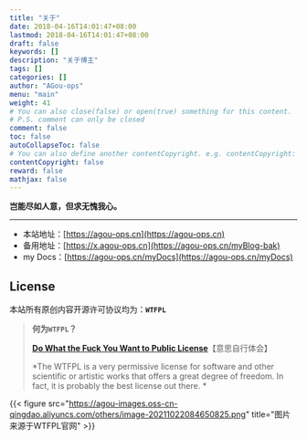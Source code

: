 ```yaml
---
title: "关于"
date: 2018-04-16T14:01:47+08:00
lastmod: 2018-04-16T14:01:47+08:00
draft: false
keywords: []
description: "关于博主"
tags: []
categories: []
author: "AGou-ops"
menu: "main"
weight: 41
# You can also close(false) or open(true) something for this content.
# P.S. comment can only be closed
comment: false
toc: false
autoCollapseToc: false
# You can also define another contentCopyright. e.g. contentCopyright: "This is another copyright."
contentCopyright: false
reward: false
mathjax: false
---
```


**岂能尽如人意，但求无愧我心。**

---

* 本站地址：[https://agou-ops.cn](https://agou-ops.cn)  
* 备用地址：[https://x.agou-ops.cn](https://agou-ops.cn/myBlog-bak)  
* my Docs：[https://agou-ops.cn/myDocs](https://agou-ops.cn/myDocs)

## License

本站所有原创内容开源许可协议均为：**`WTFPL`**

> **何为`WTFPL`？**
>
> **[Do What the Fuck You Want to Public License](http://www.wtfpl.net/)**【意思自行体会】
>
> *The WTFPL is a very permissive license for software and other scientific or artistic works that offers a great degree of freedom. In fact, it is probably the best license out there. *

{{< figure src="https://agou-images.oss-cn-qingdao.aliyuncs.com/others/image-20211022084650825.png" title="图片来源于WTFPL官网" >}}
